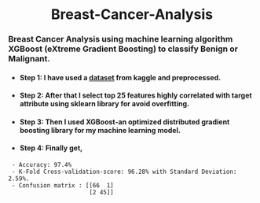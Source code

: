 <p align="center">
<h1 align="center">Breast-Cancer-Analysis</h1>
</p>

### Breast Cancer Analysis using machine learning algorithm XGBoost (eXtreme Gradient Boosting) to classify Benign or Malignant.


- <h4> Step 1: I have used a <a href='https://www.kaggle.com/datasets/uciml/breast-cancer-wisconsin-data', target="_blank">dataset<a/> from kaggle and preprocessed.
- <h4> Step 2: After that I select top 25 features highly correlated with target attribute using sklearn library for avoid overfitting.
- <h4> Step 3: Then I used XGBoost-an optimized distributed gradient boosting library for my machine learning model.
- <h4> Step 4: Finally get,
 ``` 
  - Accuracy: 97.4%
  - K-Fold Cross-validation-score: 96.28% with Standard Deviation: 2.59%.
  - Confusion matrix : [[66  1]
                        [2 45]]
   
 ```
  
  
  
  
  
  
  
  
  
  
